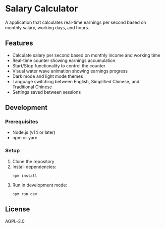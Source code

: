 # Salary Calculator

A application that calculates real-time earnings per second based on monthly salary, working days, and hours.

## Features

- Calculate salary per second based on monthly income and working time
- Real-time counter showing earnings accumulation
- Start/Stop functionality to control the counter
- Visual water wave animation showing earnings progress
- Dark mode and light mode themes
- Language switching between English, Simplified Chinese, and Traditional Chinese
- Settings saved between sessions

## Development

### Prerequisites

- Node.js (v14 or later)
- npm or yarn

### Setup

1. Clone the repository
2. Install dependencies:
   ```
   npm install
   ```
3. Run in development mode:
   ```
   npm run dev
   ```

## License

AGPL-3.0